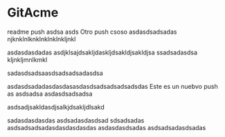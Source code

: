 # GitAcme
readme push
asdsa
asds
Otro push
csoso
asdasdsadsadas
njknklnlknklnklnklnkljnkl

asdasdasdadas
asdjklsajdsakljdaskljdsakldjsakldjsa
ssadsadasdsa
kljnkljmnlkmkl


sadasdsadsaasdsadsadsadasdsa

asdasdsadadasdasdasasdasdsadsadsadsadsdas
Este es un nuebvo push
as
asdsadsa
asdasdsadsadsa

asdsadjsakldasdjsalkjdsakljdlsakd


sadasdasdasdas
asdsadasdasdsad
sdsadsadas
asdsadsadsadasdasdasdasdas
asdasdasdsadas
asdsadsadasdsadas
